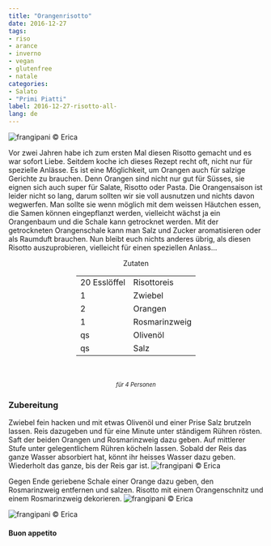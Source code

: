 ```yaml
---
title: "Orangenrisotto"
date: 2016-12-27
tags:
- riso
- arance
- inverno
- vegan
- glutenfree
- natale
categories:
- Salato
- "Primi Piatti"
label: 2016-12-27-risotto-all-
lang: de
---
```

![](../2016-12-27-risotto-all-arancia/header.jpg "frangipani © Erica")

Vor zwei Jahren habe ich zum ersten Mal diesen Risotto gemacht und es war sofort Liebe. Seitdem koche ich dieses Rezept recht oft, nicht nur für spezielle Anlässe. Es ist eine Möglichkeit, um Orangen auch für salzige Gerichte zu brauchen. Denn Orangen sind nicht nur gut für Süsses, sie eignen sich auch super für Salate, Risotto oder Pasta. Die Orangensaison ist leider nicht so lang, darum sollten wir sie voll ausnutzen und nichts davon wegwerfen. Man sollte sie wenn möglich mit dem weissen Häutchen essen, die Samen können eingepflanzt werden, vielleicht wächst ja ein Orangenbaum und die Schale kann getrocknet werden. Mit der getrockneten Orangenschale kann man Salz und Zucker aromatisieren oder als Raumduft brauchen. Nun bleibt euch nichts anderes übrig, als diesen Risotto auszuprobieren, vielleicht für einen speziellen Anlass...

<div id="wrapper" style="text-align: center">
  <div id="yourdiv" style="display: inline-block;">
    <div class="ingredients">
      <div class="ingredients-title">Zutaten</div>
      <table>
        <tbody>
          <tr>
            <td>20 Esslöffel</td>
            <td>Risottoreis</td>
          </tr>
          <tr>
            <td>1</td>
            <td>Zwiebel</td>
          </tr>
          <tr>
            <td>2</td>
            <td>Orangen</td>
          </tr>
          <tr>
            <td>1</td>
            <td>Rosmarinzweig</td>
          </tr>
          <tr>
            <td>qs</td>
            <td>Olivenöl</td>
          </tr>
          <tr>
            <td>qs</td>
            <td>Salz</td>
          </tr>
        </tbody>
      </table>
      <br></br>
      <i class="pull-right" style="font-size: 80%;">für 4 Personen</i>
    </div>
  </div>
</div>


<h3>
  <font color="grey">
    <i class="fa-solid fa-gears"></i>
  </font> Zubereitung
</h3>

Zwiebel fein hacken und mit etwas Olivenöl und einer Prise Salz brutzeln lassen. Reis dazugeben und für eine Minute unter ständigem Rühren rösten. Saft der beiden Orangen und Rosmarinzweig dazu geben. Auf mittlerer Stufe unter gelegentlichem Rühren köcheln lassen. Sobald der Reis das ganze Wasser absorbiert hat, könnt ihr heisses Wasser dazu geben. Wiederholt das ganze, bis der Reis gar ist. 
![](../2016-12-27-risotto-all-arancia/risotto.jpg "frangipani © Erica")

Gegen Ende geriebene Schale einer Orange dazu geben, den Rosmarinzweig entfernen und salzen. Risotto mit einem Orangenschnitz und einem Rosmarinzweig dekorieren.
![](../2016-12-27-risotto-all-arancia/risultato1.jpg "frangipani © Erica")

![](../2016-12-27-risotto-all-arancia/risultato2.jpg "frangipani © Erica")


<h4>Buon appetito
  <font color="red">
    <i class="fa-regular fa-face-smile"></i>
  </font>
</h4>
